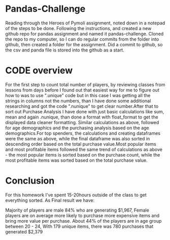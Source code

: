 # Pandas-Challenge

Reading through the Heroes of Pymoli assignment, noted down in a notepad of the steps to be done.
Following the instructions, and created a new github repo for pandas assignment and named it pandas-challenge.
Cloned the repo to my computer, so I can do regular commits from the folder into github, then created a folder for the assignment.
Did a commit to github, so the csv and panda file is stored into the github as a start.

# CODE overview

For the first step to count total number of players, by reviewing classes from lessons from days before I found out that easiest way for me to figure out how to was to use ".unique" code but in this case I was getting all the strings in columns not the numbers, than I have done some additional researching and got the code ".nunique"  to get clear number.After that to sort out Purchase Analysis I have done with just basic calculations like sum, mean and again .nunique, than done a format with float_format to get the displayed data cleaner formatting. Similar calculations as above, followed for age demographics and the purchasing analysis based on the age demographics.For top spenders, the calculations and creating dataframes were the same as above, while the final dataframe was also sorted in descending order based on the total purchase value.Most popular items and most profitable items followed the same trend of calculations as above - the most popular items is sorted based on the purchase count, while the most profitable items was sorted based on the total purchase value.

# Conclusion

For this homework I've spent 15-20hours outside of the class to get everything sorted. As Final result we have:

Majority of players are male 84% who are generating \$1,967,
Female players are on average more likely to purchase more expensive items and bring more value per purchase.
About 44% of the players are in age group between 20 - 24,
With 179 unique items, there was 780 purchases that generated \$2,379

